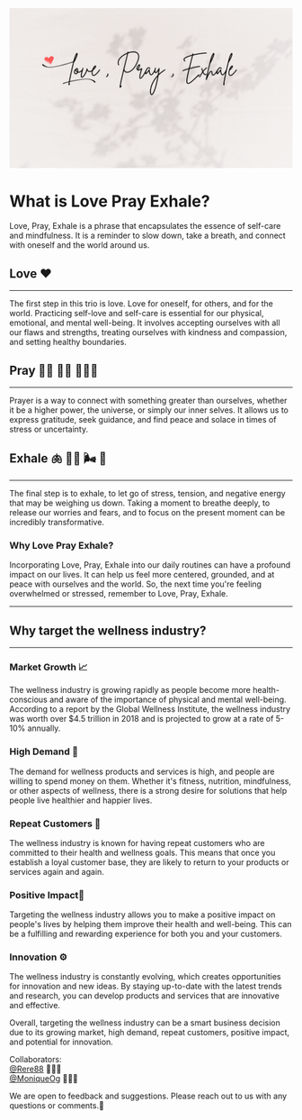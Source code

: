 ![Banner Logo](/client/public/images/Love_Pray_Exhale.png)

# What is Love Pray Exhale?
Love, Pray, Exhale is a phrase that encapsulates the essence of self-care and mindfulness. It is a reminder to slow down, take a breath, and connect with oneself and the world around us.

## Love ❤️ <!--🧡 💛 💚 💙 💜 easter egg-->
---
The first step in this trio is love. Love for oneself, for others, and for the world. Practicing self-love and self-care is essential for our physical, emotional, and mental well-being. It involves accepting ourselves with all our flaws and strengths, treating ourselves with kindness and compassion, and setting healthy boundaries.

## Pray 🙏🏾 🤲🏾 🧘🏾‍♀️ <!--could pick between these or keep them all for inclusion-->
---
Prayer is a way to connect with something greater than ourselves, whether it be a higher power, the universe, or simply our inner selves. It allows us to express gratitude, seek guidance, and find peace and solace in times of stress or uncertainty.

## Exhale 🫁 😮‍💨 🌬️ 💨 <!--could pick between these I think the second one look like he a bun' 😭-->
---
 The final step is to exhale, to let go of stress, tension, and negative energy that may be weighing us down. Taking a moment to breathe deeply, to release our worries and fears, and to focus on the present moment can be incredibly transformative.

### Why Love Pray Exhale?
Incorporating Love, Pray, Exhale into our daily routines can have a profound impact on our lives. It can help us feel more centered, grounded, and at peace with ourselves and the world. So, the next time you're feeling overwhelmed or stressed, remember to Love, Pray, Exhale.

---

## Why target the wellness industry?
---
### Market Growth 📈
The wellness industry is growing rapidly as people become more health-conscious and aware of the importance of physical and mental well-being. According to a report by the Global Wellness Institute, the wellness industry was worth over $4.5 trillion in 2018 and is projected to grow at a rate of 5-10% annually.

### High Demand  🚀
The demand for wellness products and services is high, and people are willing to spend money on them. Whether it's fitness, nutrition, mindfulness, or other aspects of wellness, there is a strong desire for solutions that help people live healthier and happier lives.

### Repeat Customers 🤝
The wellness industry is known for having repeat customers who are committed to their health and wellness goals. This means that once you establish a loyal customer base, they are likely to return to your products or services again and again.

### Positive Impact🌱
Targeting the wellness industry allows you to make a positive impact on people's lives by helping them improve their health and well-being. This can be a fulfilling and rewarding experience for both you and your customers.

### Innovation ⚙️
The wellness industry is constantly evolving, which creates opportunities for innovation and new ideas. By staying up-to-date with the latest trends and research, you can develop products and services that are innovative and effective.

Overall, targeting the wellness industry can be a smart business decision due to its growing market, high demand, repeat customers, positive impact, and potential for innovation.


Collaborators:
<br>
[@Rere88](https://www.instagram.com/this_mama_codes/) 👩🏾‍💻
<br>
[@MoniqueOg](https://www.linkedin.com/in/monique-o-7538b41b8/) 👩🏿‍💻

We are open to feedback and suggestions. Please reach out to us with any questions or comments.💬